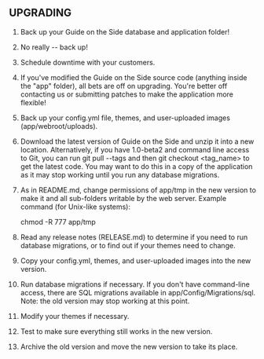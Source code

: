 UPGRADING
-------------------------------------------------------------------------------
1. Back up your Guide on the Side database and application folder!
2. No really -- back up!
3. Schedule downtime with your customers.
4. If you've modified the Guide on the Side source code (anything inside the 
   "app" folder), all bets are off on upgrading. You're better off contacting 
   us or submitting patches to make the application more flexible! 
5. Back up your config.yml file, themes, and user-uploaded images (app/webroot/uploads).
6. Download the latest version of Guide on the Side and unzip it into a new 
   location. Alternatively, if you have 1.0-beta2 and command line access to Git, 
   you can run git pull --tags and then git checkout <tag_name> to get the latest code.
   You may want to do this in a copy of the application as it may stop working until you 
   run any database migrations.
7. As in README.md, change permissions of app/tmp in the new version to make it and
   all sub-folders writable by the web server. Example command (for Unix-like systems): 

    chmod -R 777 app/tmp

8. Read any release notes (RELEASE.md) to determine if you need to run database migrations,
   or to find out if your themes need to change.
9. Copy your config.yml, themes, and user-uploaded images into the new version.
10. Run database migrations if necessary. If you don't have command-line access, 
    there are SQL migrations available in app/Config/Migrations/sql. Note: the old version may stop working at this point.
11. Modify your themes if necessary.
12. Test to make sure everything still works in the new version.
13. Archive the old version and move the new version to take its place.
